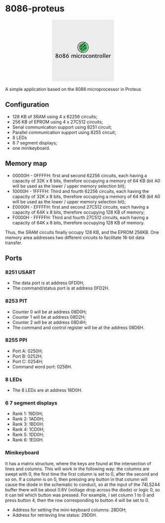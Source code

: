 # 8086-proteus

<p align="center">
  <img src="img/8086_microcontroller.png" width = "200" height = "200">
</p>

A simple application based on the 8086 microprocessor in Proteus

## Configuration

- 128 KB of SRAM using 4 x 62256 circuits;
- 256 KB of EPROM using 4 x 27C512 circuits;
- Serial communication support using 8251 circuit;
- Parallel communication support using 8255 circuit;
- 8 LEDs
- 6 7 segment displays;
- one minikeyboard.

## Memory map

- 00000H - 0FFFFH: first and second 62256 circuits, each having a capacity of 32K x 8 bits, therefore occupying a memory of 64 KB (bit A0 will be used as the lower / upper memory selection bit); 
- 10000H - 1FFFFH: Third and fourth 62256 circuits, each having the capacity of 32K x 8 bits, therefore occupying a memory of 64 KB (bit A0 will be used as the lower / upper memory selection bit); 
- E0000H - EFFFFH: first and second 27C512 circuits, each having a capacity of 64K x 8 bits, therefore occupying 128 KB of memory; 
- F0000H - FFFFFH: Third and fourth 27C512 circuits, each having a capacity of 64K x 8 bits, therefore occupying 128 KB of memory.

Thus, the SRAM circuits finally occupy 128 KB, and the EPROM 256KB. One memory area addresses two different circuits to facilitate 16-bit data transfer.

## Ports

### 8251 USART
- The data port is at address 0FD0H;
- The command/status port is at address 0FD2H.

### 8253 PIT
- Counter 0 will be at address 08D0H;
- Counter 1 will be at address 08D2H;
- Counter 2 will be at address 08D4H;
- The command and control register will be at the address 08D6H.

### 8255 PPI
- Port A: 0250H;
- Port B: 0252H;
- Port C: 0254H;
- Command word port: 0256H.

### 8 LEDs
- The 8 LEDs are at address 18D0H.

### 6 7 segment displays
- Rank 1: 19D0H;
- Rank 2: 1AD0H;
- Rank 3: 1BD0H;
- Rank 4: 1CD0H;
- Rank 5: 1DD0H;
- Rank 6: 1ED0H.

### Minikeyboard
It has a matrix structure, where the keys are found at the intersection of lines and columns. This will work in the following way: the columns are swept with 0, the first time the first column is set to 0, after the second and so on. If a column is on 0, then pressing any button in that column will cause the diode in the schematic to conduct, so at the input of the 74LS244 buffer there will be about 0.6V (voltage drop across the diode) or logic 0, so it can tell which button was pressed. For example, I set column 1 to 0 and press button 4, then the row corresponding to button 4 will be set to 0.

- Address for setting the mini-keyboard columns: 28D0H;
- Address for retrieving line status: 29D0H.
